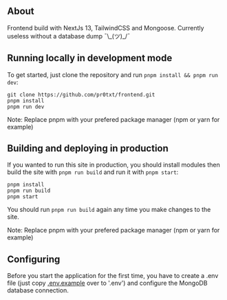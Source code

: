 ## About 

Frontend build with NextJs 13, TailwindCSS and Mongoose. Currently useless without a database dump ¯\\\_(ツ)_/¯

## Running locally in development mode

To get started, just clone the repository and run `pnpm install && pnpm run dev`:

    git clone https://github.com/pr0txt/frontend.git
    pnpm install
    pnpm run dev

Note: Replace pnpm with your prefered package manager (npm or yarn for example)

## Building and deploying in production

If you wanted to run this site in production, you should install modules then build the site with `pnpm run build` and run it with `pnpm start`:

    pnpm install
    pnpm run build
    pnpm start

You should run `pnpm run build` again any time you make changes to the site.

Note: Replace pnpm with your prefered package manager (npm or yarn for example)

## Configuring

Before you start the application for the first time, you have to create a .env file (just copy [.env.example](https://github.com/pr0txt/frontend/blob/main/.env.example) over to '.env') and configure the MongoDB database connection.